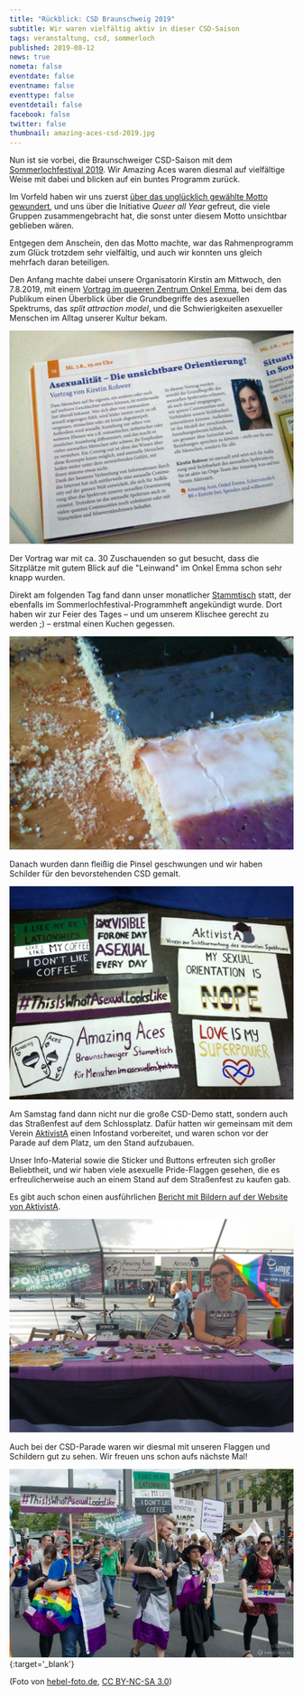 ```yaml
---
title: "Rückblick: CSD Braunschweig 2019"
subtitle: Wir waren vielfältig aktiv in dieser CSD-Saison
tags: veranstaltung, csd, sommerloch
published: 2019-08-12
news: true
nometa: false
eventdate: false
eventname: false
eventtype: false
eventdetail: false
facebook: false
twitter: false
thumbnail: amazing-aces-csd-2019.jpg
---
```


Nun ist sie vorbei, die Braunschweiger CSD-Saison mit dem [Sommerlochfestival 2019](https://www.csd-braunschweig.de/programm-2019/). Wir Amazing Aces waren diesmal auf vielfältige Weise mit dabei und blicken auf ein buntes Programm zurück.

Im Vorfeld haben wir uns zuerst [über das unglücklich gewählte Motto gewundert](/queer-all-year/), und uns über die Initiative *Queer all Year* gefreut, die viele Gruppen zusammengebracht hat, die sonst unter diesem Motto unsichtbar geblieben wären.

Entgegen dem Anschein, den das Motto machte, war das Rahmenprogramm zum Glück trotzdem sehr vielfältig, und auch wir konnten uns gleich mehrfach daran beteiligen.

Den Anfang machte dabei unsere Organisatorin Kirstin am Mittwoch, den 7.8.2019, mit einem [Vortrag im queeren Zentrum Onkel Emma](/vortrag-sommerloch-2019/), bei dem das Publikum einen Überblick über die Grundbegriffe des asexuellen Spektrums, das *split attraction model*, und die Schwierigkeiten asexueller Menschen im Alltag unserer Kultur bekam.
 
![Die Ankündigung des Vortrags im Sommerlochfestival-Programmheft](vortrag-im-programmheft.jpg)

Der Vortrag war mit ca. 30 Zuschauenden so gut besucht, dass die Sitzplätze mit gutem Blick auf die "Leinwand" im Onkel Emma schon sehr knapp wurden.

Direkt am folgenden Tag fand dann unser monatlicher [Stammtisch](/2019-08-stammtisch/) statt, der ebenfalls im Sommerlochfestival-Programmheft angekündigt wurde. Dort haben wir zur Feier des Tages – und um unserem Klischee gerecht zu werden ;) – erstmal einen Kuchen gegessen. 

![Zitronenkuchen mit Zuckerguss in den Farben der asexuellen Flagge](amazing-aces-kuchen.jpg)

Danach wurden dann fleißig die Pinsel geschwungen und wir haben Schilder für den bevorstehenden CSD gemalt.

![Einige der Schilder, die wir beim Stammtisch gemalt haben](amazing-aces-schilder.jpg)

Am Samstag fand dann nicht nur die große CSD-Demo statt, sondern auch das Straßenfest auf dem Schlossplatz. Dafür hatten wir gemeinsam mit dem Verein [AktivistA](http://aktivista.net) einen Infostand vorbereitet, und waren schon vor der Parade auf dem Platz, um den Stand aufzubauen. 

Unser Info-Material sowie die Sticker und Buttons erfreuten sich großer Beliebtheit, und wir haben viele asexuelle Pride-Flaggen gesehen, die es erfreulicherweise auch an einem Stand auf dem Straßenfest zu kaufen gab. 

Es gibt auch schon einen ausführlichen [Bericht mit Bildern auf der Website von AktivistA](https://aktivista.net/2019/08/11/frischer-wind-auf-dem-csd-braunschweig/).

![Unser gemeinsamer Infostand mit AktivistA](amazing-aces-und-aktivista-infostand.jpg)

Auch bei der CSD-Parade waren wir diesmal mit unseren Flaggen und Schildern gut zu sehen. Wir freuen uns schon aufs nächste Mal!

[![Menschen mit Ace-Flaggen und Schildern bei der CSD-Demo](amazing-aces-csd-2019.jpg)](http://gallery.hebel-foto.de/albums/userpics/10001/2019-08-10_CSD-Demo_21927.jpg){:target='_blank'}

(Foto von [hebel-foto.de](http://hebel-foto.de/), [CC BY-NC-SA 3.0](http://creativecommons.org/licenses/by-nc-sa/3.0/de/deed.de))
